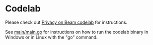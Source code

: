 # Codelab

Please check out [Privacy on Beam codelab](https://codelabs.developers.google.com/codelabs/privacy-on-beam/)
for instructions.

See [main/main.go](main/main.go) for instructions on how to run the codelab
binary in Windows or in Linux with the "go" command.
